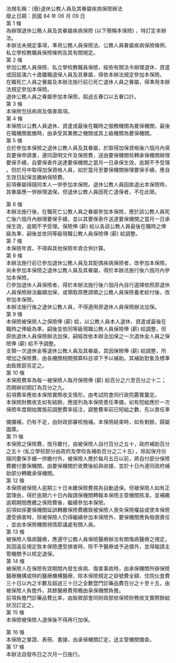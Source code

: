 法規名稱：(廢)退休公教人員及其眷屬疾病保險辦法  
廢止日期：民國 84 年 06 月 09 日  
第 1 條  
為辦理退休公務人員及其眷屬疾病保險 (以下簡稱本保險) ，特訂定本辦  
法。  
本辦法未規定事項，準用公務人員保險法、公務人員眷屬疾病保險條例、  
私立學校教職員保險條例及其有關規定。  
第 2 條  
參加公務人員保險、私立學校教職員保險，經依有關法令辦理退休、資遣  
或因屆滿六十歲離職退保人員及其眷屬，得依本辦法規定參加本保險。  
在職死亡人員之眷屬及本辦法施行前已死亡退休人員之眷屬，得準用本辦  
法規定參加本保險。  
退休公務人員之眷屬參加本保險，超過五眷口以五眷口計。  
第 3 條  
本保險包括疾病及傷害兩項。  
第 4 條  
本保險以公教人員退休、資遣或最後在職時之服務機關為要保機關，最後  
在職機關裁撤時，由承受其業務之機關或其上級機關為要保機關。  
第 5 條  
合於參加本保險之退休公教人員及其眷屬，於取得加保資格後六個月內填  
具要保申請書，連同證明文件及保險費，送由要保機關核轉承保機關辦理  
要保手續，自要保表件送達要保機關之當月一日承保生效，逾期不予受理  
。但於月中取得加保資格人員，如於當月至要保機關辦理要保手續，應自  
生效日起保並繳納保險費。  
前項眷屬得隨同本人一併參加本保險。退休公教人員因故退出本保險時，  
其眷屬應一併辦理退保。但退休公教人員因死亡退保者，不在此限。  


第 6 條  
本辦法施行後，在職死亡公教人員之眷屬參加本保險，應於該公教人員死  
亡後六個月內辦理要保手續，並以其要保表件送達要保機關之當月一日承  
保生效，逾期不予受理。保險俸 (薪) 給以各該公教人員最後在職時之俸  
級為準，嗣後並依同等級現職公教人員保險俸 (薪) 給調整。  
第 7 條  
本保險年資，不得與其他保險年資合併計算。  
第 8 條  
本辦法施行前已參加退休公務人員及其配偶疾病保險者，改參加本保險。  
尚未參加本保險之退休公教人員及其眷屬，得於本辦法施行後六個月內參  
加本保險。  
已參加退休人員保險者，得於本辦法施行後六個月內自行選擇依照原退休  
人員保險辦法繼續加保，或領取原應請領之公務人員保險養老給付後，改  
參加本保險。  
本辦法施行後之退休公教人員，不得適用原退休人員保險辦法加保。  
第 9 條  
本保險被保險人之保險俸 (薪) 給，以公教人員本人退休、資遣或最後在  
職時之俸級為準，嗣後並依同等級現職公教人員保險俸 (薪) 給調整，但  
原依退休人員保險辦法加保，嗣經改依本辦法加保之一次退休金人員之保  
險俸 (薪) 給不予調整。  
支領一次退休金等退休公教人員及其眷屬，其因保險俸 (薪) 給調整，所  
增加之保險費，由各機關相關預算科目項下予以補助。其補助對象及標準  
由銓敘部另定之。  
第 10 條  
本保險費率為每一被保險人每月保險俸 (薪) 給百分之六至百分之十二；  
而開辦初期訂為百分之九。  
前項費率應依本保險實際收支情形，由考試院會同行政院覈實釐定。  
本保險財務收支如有結餘，應提列為本保險責任準備，如有短絀應於一次  
保險年度開始實施前調整費率挹注，調整費率前已短絀之數，先以責任準  


備彌補，仍有不足，由財政部審核撥補。本保險結束時，如有剩餘，歸屬  
國庫。  
第 11 條  
本保險之保險費，按月繳付，由被保險人自付百分之五十，政府補助百分  
之五十 (私立學校部分由政府及學校各補助百分之二十五) 。除起保月份  
隨同要保手續一併繳付外，被保險人應於每月五日以前，將自付部分保險  
費繳付要保機關，由要保機關於收費後給與收據，並於十日內連同政府補  
助部分轉繳承保機關。  
第 12 條  
本保險被保險人逾期三十日未繳保險費視為自動退保。但被保險人如有正  
當理由，得於逾期六十日內報請保機關轉報本保險主管機關核准，並補繳  
逾期期間應繳之保險費後，繼續參加本保險。  
前項如係要保機關延誤轉繳保險費繳致被保險人喪失保險權益或使本保險  
遭受損害時，除被保險人仍得繼續參加本保險外，要保機關應負賠償責任  
，並由本保險機關視情節議處有關人員。  
第 13 條  
被保險人傷病醫療，應遵守公務人員保險醫療辦法有關傷病醫療之規定，  
其因違反規定致本保險遭受損害時，除不予醫療或予追償外，並得報請主  
管機關予以核定退保。  
第 14 條  
被保險人在保險有效期間內發生疾病、傷害事故時，由承保機關所辦保險  
醫療機構或特約醫療機構醫療，除本保險規定之掛號費全額、住院伙食費  
三十日以內之半數及超過三十日之全數暨門診藥品費百分之十至十五，由  
被保險人負擔外，其餘醫療費用概由承保機關負擔。  
前項負擔門診藥品費比率，由銓敘部會同財政部依保險財務收支實際餘絀  
狀況訂定之。  
第 15 條  
本保險被保險人退保後不得再行加保。  


第 16 條  
本保險之單證、表冊、書據，由承保機關訂定，送主管機關備查。  
第 17 條  
本辦法自發布日之次月一日施行。  



